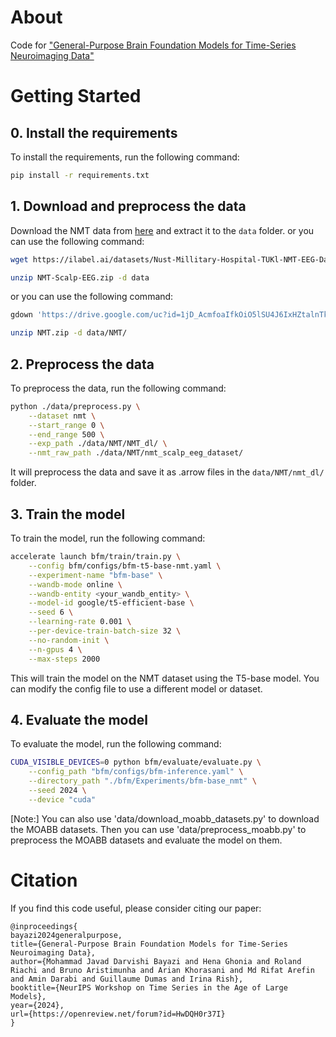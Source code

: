 # About

Code for ["General-Purpose Brain Foundation Models for Time-Series Neuroimaging Data"](https://openreview.net/forum?id=HwDQH0r37I)

# Getting Started

## 0. Install the requirements

To install the requirements, run the following command:

```bash
pip install -r requirements.txt
```

## 1. Download and preprocess the data

Download the NMT data from [here](https://ilabel.ai/datasets/Nust-Millitary-Hospital-TUKl-NMT-EEG-Dataset/NMT-Scalp-EEG.zip) and extract it to the `data` folder. or you can use the following command:

```bash
wget https://ilabel.ai/datasets/Nust-Millitary-Hospital-TUKl-NMT-EEG-Dataset/NMT-Scalp-EEG.zip

unzip NMT-Scalp-EEG.zip -d data
```

or you can use the following command:

```bash
gdown 'https://drive.google.com/uc?id=1jD_AcmfoaIfkOiO5lSU4J6IxHZtalnTk'

unzip NMT.zip -d data/NMT/
```

## 2. Preprocess the data

To preprocess the data, run the following command:

```bash
python ./data/preprocess.py \
    --dataset nmt \
    --start_range 0 \
    --end_range 500 \
    --exp_path ./data/NMT/NMT_dl/ \
    --nmt_raw_path ./data/NMT/nmt_scalp_eeg_dataset/
```

It will preprocess the data and save it as .arrow files in the `data/NMT/nmt_dl/` folder.

## 3. Train the model

To train the model, run the following command:

```bash
accelerate launch bfm/train/train.py \
    --config bfm/configs/bfm-t5-base-nmt.yaml \
    --experiment-name "bfm-base" \
    --wandb-mode online \
    --wandb-entity <your_wandb_entity> \
    --model-id google/t5-efficient-base \
    --seed 6 \
    --learning-rate 0.001 \
    --per-device-train-batch-size 32 \
    --no-random-init \
    --n-gpus 4 \
    --max-steps 2000
```

This will train the model on the NMT dataset using the T5-base model. You can modify the config file to use a different model or dataset.

## 4. Evaluate the model

To evaluate the model, run the following command:

```bash
CUDA_VISIBLE_DEVICES=0 python bfm/evaluate/evaluate.py \
    --config_path "bfm/configs/bfm-inference.yaml" \
    --directory_path "./bfm/Experiments/bfm-base_nmt" \
    --seed 2024 \
    --device "cuda"
```

[Note:] You can also use 'data/download_moabb_datasets.py' to download the MOABB datasets. Then you can use 'data/preprocess_moabb.py' to preprocess the MOABB datasets and evaluate the model on them.

# Citation

If you find this code useful, please consider citing our paper:

```
@inproceedings{
bayazi2024generalpurpose,
title={General-Purpose Brain Foundation Models for Time-Series Neuroimaging Data},
author={Mohammad Javad Darvishi Bayazi and Hena Ghonia and Roland Riachi and Bruno Aristimunha and Arian Khorasani and Md Rifat Arefin and Amin Darabi and Guillaume Dumas and Irina Rish},
booktitle={NeurIPS Workshop on Time Series in the Age of Large Models},
year={2024},
url={https://openreview.net/forum?id=HwDQH0r37I}
}
```
